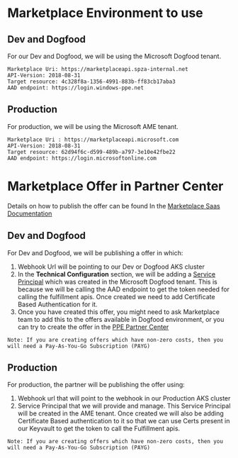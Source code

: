 # Marketplace Environment to use

## Dev and Dogfood
For our Dev and Dogfood, we will be using the Microsoft Dogfood tenant.

```
Marketplace Uri: https://marketplaceapi.spza-internal.net
API-Version: 2018-08-31
Target resource: 4c328f8a-1356-4991-883b-ff83cb17aba3
AAD endpoint: https://login.windows-ppe.net
```
## Production

For production, we will be using the Microsoft AME tenant.

```
Marketplace Uri : https://marketplaceapi.microsoft.com
API-Version: 2018-08-31
Target resource: 62d94f6c-d599-489b-a797-3e10e42fbe22
AAD endpoint: https://login.microsoftonline.com
```
# Marketplace Offer in Partner Center

Details on how to publish the offer can be found In the [Marketplace Saas Documentation](https://docs.microsoft.com/en-us/azure/marketplace/partner-center-portal/create-new-saas-offer)

## Dev and Dogfood

For Dev and Dogfood, we will be publishing a offer in which:

1. Webhook Url will be pointing to our Dev or Dogfood AKS cluster
2. In the **Technical Configuration** section, we will be adding a [Service Principal](./Marketplace_Identities_And_Certificate.md) which was created in the Microsoft Dogfood tenant. This is because we will be calling the AAD endpoint to get the token needed for calling the fulfillment apis. Once created we need to add Certificate Based Authentication for it.
3. Once you have created this offer, you might need to ask Marketplace team to add this to the offers available in Dogfood environment, or you can try to create the offer in the [PPE Partner Center](https://partner.microsoft-ppe.com/en-us/dashboard/commercial-marketplace/overview)

```
Note: If you are creating offers which have non-zero costs, then you will need a Pay-As-You-Go Subscription (PAYG)
```

## Production

For production, the partner will be publishing the offer using:

1. Webhook url that will point to the webhook in our Production AKS cluster
2. Service Principal that we will provide and manage. This Service Principal will be created in the AME tenant. Once created we will also be adding Certificate Based authentication to it so that we can use Certs present in our Keyvault to get the token to call the Fulfillment apis.

```
Note: If you are creating offers which have non-zero costs, then you will need a Pay-As-You-Go Subscription (PAYG)
```



